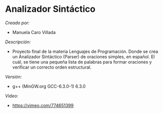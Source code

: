 # Analizador Sintáctico
*Creado por:* 
* Manuela Caro Villada

*Descripción:*
* Proyecto final de la materia Lenguajes de Programación. Donde se crea un Analizador Sintáctico (Parser) de oraciones simples, en español. El cuál, se tiene una pequeña lista de palabras para formar oraciones y verificar un correcto orden estructural.

*Versión:*
* g++ (MinGW.org GCC-6.3.0-1) 6.3.0

*Video:*
* https://vimeo.com/774651399 
